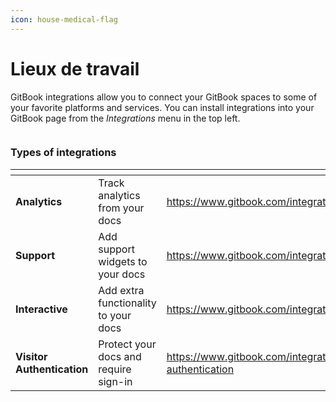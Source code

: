 ```yaml
---
icon: house-medical-flag
---
```


# Lieux de travail

GitBook integrations allow you to connect your GitBook spaces to some of your favorite platforms and services. You can install integrations into your GitBook page from the _Integrations_ menu in the top left.

<figure><img src="https://gitbookio.github.io/onboarding-template-images/integrations-hero.png" alt=""><figcaption></figcaption></figure>

### Types of integrations

<table data-card-size="large" data-view="cards"><thead><tr><th></th><th></th><th data-hidden data-card-target data-type="content-ref"></th><th data-hidden data-card-cover data-type="files"></th><th data-hidden></th></tr></thead><tbody><tr><td><strong>Analytics</strong></td><td>Track analytics from your docs</td><td><a href="https://www.gitbook.com/integrations#analytics">https://www.gitbook.com/integrations#analytics</a></td><td></td><td></td></tr><tr><td><strong>Support</strong></td><td>Add support widgets to your docs</td><td><a href="https://www.gitbook.com/integrations#support">https://www.gitbook.com/integrations#support</a></td><td></td><td></td></tr><tr><td><strong>Interactive</strong></td><td>Add extra functionality to your docs</td><td><a href="https://www.gitbook.com/integrations#interactive">https://www.gitbook.com/integrations#interactive</a></td><td></td><td></td></tr><tr><td><strong>Visitor Authentication</strong></td><td>Protect your docs and require sign-in</td><td><a href="https://www.gitbook.com/integrations#visitor-authentication">https://www.gitbook.com/integrations#visitor-authentication</a></td><td></td><td></td></tr></tbody></table>
